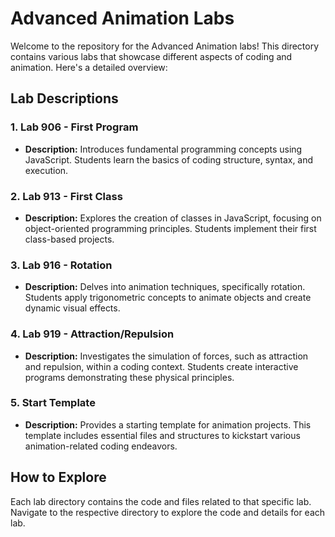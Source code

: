 # Advanced Animation Labs

Welcome to the repository for the Advanced Animation labs! This directory contains various labs that showcase different aspects of coding and animation. Here's a detailed overview:

## Lab Descriptions

### 1. Lab 906 - First Program
- **Description:** Introduces fundamental programming concepts using JavaScript. Students learn the basics of coding structure, syntax, and execution.

### 2. Lab 913 - First Class
- **Description:** Explores the creation of classes in JavaScript, focusing on object-oriented programming principles. Students implement their first class-based projects.

### 3. Lab 916 - Rotation
- **Description:** Delves into animation techniques, specifically rotation. Students apply trigonometric concepts to animate objects and create dynamic visual effects.

### 4. Lab 919 - Attraction/Repulsion
- **Description:** Investigates the simulation of forces, such as attraction and repulsion, within a coding context. Students create interactive programs demonstrating these physical principles.

### 5. Start Template
- **Description:** Provides a starting template for animation projects. This template includes essential files and structures to kickstart various animation-related coding endeavors.

## How to Explore

Each lab directory contains the code and files related to that specific lab. Navigate to the respective directory to explore the code and details for each lab.

